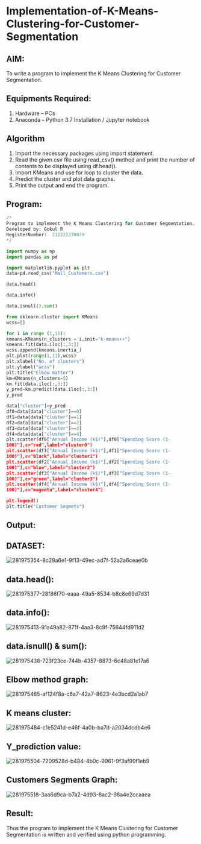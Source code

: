 # Implementation-of-K-Means-Clustering-for-Customer-Segmentation

## AIM:
To write a program to implement the K Means Clustering for Customer Segmentation.

## Equipments Required:
1. Hardware – PCs
2. Anaconda – Python 3.7 Installation / Jupyter notebook

## Algorithm
1. Import the necessary packages using import statement.
2. Read the given csv file using read_csv() method and print the number of contents to be displayed 
   using df.head().
3. Import KMeans and use for loop to cluster the data.
4. Predict the cluster and plot data graphs.
5. Print the output and end the program.



## Program:

```py
/*
Program to implement the K Means Clustering for Customer Segmentation.
Developed by: Gokul R
RegisterNumber:  212222230039
*/

import numpy as np
import pandas as pd

import matplotlib.pyplot as plt
data=pd.read_csv("Mall_Customers.csv")

data.head()

data.info()

data.isnull().sum()

from sklearn.cluster import KMeans
wcss=[]

for i in range (1,11):
kmeans=KMeans(n_clusters = i,init="k-means++")
kmeans.fit(data.iloc[:,3:])
wcss.append(kmeans.inertia_)
plt.plot(range(1,11),wcss)
plt.xlabel("No. of clusters")
plt.ylabel("wcss")
plt.title("Elbow matter")
km=KMeans(n_clusters=5)
km.fit(data.iloc[:,3:])
y_pred=km.predict(data.iloc[:,3:])
y_pred

data["cluster"]=y_pred
df0=data[data["cluster"]==0]
df1=data[data["cluster"]==1]
df2=data[data["cluster"]==2]
df3=data[data["cluster"]==3]
df4=data[data["cluster"]==4]
plt.scatter(df0["Annual Income (k$)"],df0["Spending Score (1-
100)"],c="red",label="cluster0")
plt.scatter(df1["Annual Income (k$)"],df1["Spending Score (1-
100)"],c="black",label="cluster1")
plt.scatter(df2["Annual Income (k$)"],df2["Spending Score (1-
100)"],c="blue",label="cluster2")
plt.scatter(df3["Annual Income (k$)"],df3["Spending Score (1-
100)"],c="green",label="cluster3")
plt.scatter(df4["Annual Income (k$)"],df4["Spending Score (1-
100)"],c="magenta",label="cluster4")

plt.legend()
plt.title("Customer Segmets")

```

## Output:
## DATASET:
![281975354-8c29a6e1-9f13-49ec-ad7f-52a2a6ceae0b](https://github.com/DhanalakshmiCSE/Implementation-of-K-Means-Clustering-for-Customer-Segmentation/assets/119477832/d40d7994-05c8-4fc8-a325-1c155027e8cc)
## data.head():
![281975377-28f86f70-eaaa-49a5-8534-b8c8e69d7d31](https://github.com/DhanalakshmiCSE/Implementation-of-K-Means-Clustering-for-Customer-Segmentation/assets/119477832/deb74fb4-afb0-418a-83ca-0ecfa11f11b1)
## data.info():
![281975413-91a49a82-871f-4aa3-8c9f-75644fd911d2](https://github.com/DhanalakshmiCSE/Implementation-of-K-Means-Clustering-for-Customer-Segmentation/assets/119477832/2c77531a-5348-4721-a1ca-253d0e0fe4ac)
## data.isnull() & sum():
![281975438-723f23ce-744b-4357-8873-6c48a81e17a6](https://github.com/DhanalakshmiCSE/Implementation-of-K-Means-Clustering-for-Customer-Segmentation/assets/119477832/f8479871-7b6b-48ba-b213-c8d10444439f)
## Elbow method graph:
![281975465-af124f8a-c6a7-42a7-8623-4e3bcd2a1ab7](https://github.com/DhanalakshmiCSE/Implementation-of-K-Means-Clustering-for-Customer-Segmentation/assets/119477832/2eb45380-b82a-4564-9e80-ee5823d0c3d3)
## K means cluster:
![281975484-c1e5241d-e46f-4a0b-ba7d-a2034dcdb4e6](https://github.com/DhanalakshmiCSE/Implementation-of-K-Means-Clustering-for-Customer-Segmentation/assets/119477832/d618eb9d-0dda-4109-82cd-bf2260450359)
## Y_prediction value:
![281975504-7209528d-b484-4b0c-9961-9f3af99f1eb9](https://github.com/DhanalakshmiCSE/Implementation-of-K-Means-Clustering-for-Customer-Segmentation/assets/119477832/23b83724-e69d-45fe-be8b-d2ec32d0f0b4)
## Customers Segments Graph:
![281975518-3aa6d9ca-b7a2-4d93-8ac2-98a4e2ccaaea](https://github.com/DhanalakshmiCSE/Implementation-of-K-Means-Clustering-for-Customer-Segmentation/assets/119477832/3c71ecbc-4392-4249-bc58-52b02353e955)




## Result:
Thus the program to implement the K Means Clustering for Customer Segmentation is written and verified using python programming.
